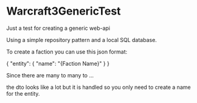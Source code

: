 # Warcraft3GenericTest
Just a test for creating a generic web-api

Using a simple repository pattern and a local SQL database.


To create a faction you can use this json format:

{
  "entity": {
    "name": "{Faction Name}"
  }
}


Since there are many to many to ...

the dto looks like a lot but it is handled so you only need to create a name for the entity.
